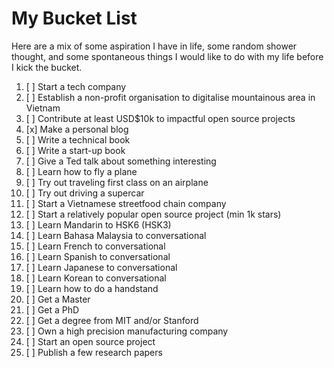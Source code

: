 # My Bucket List


Here are a mix of some aspiration I have in life, some random shower thought, and some spontaneous things I would like to do with my life before I kick the bucket.

1. [ ] Start a tech company
2. [ ] Establish a non-profit organisation to digitalise mountainous area in Vietnam
3. [ ] Contribute at least USD$10k to impactful open source projects
4. [x] Make a personal blog
5. [ ] Write a technical book
6. [ ] Write a start-up book
7. [ ] Give a Ted talk about something interesting
8. [ ] Learn how to fly a plane
9. [ ] Try out traveling first class on an airplane 
10. [ ] Try out driving a supercar
11. [ ] Start a Vietnamese streetfood chain company
12. [ ] Start a relatively popular open source project (min 1k stars)
13. [ ] Learn Mandarin to HSK6 (HSK3)
14. [ ] Learn Bahasa Malaysia to conversational
15. [ ] Learn French to conversational 
16. [ ] Learn Spanish to conversational 
17. [ ] Learn Japanese to conversational 
18. [ ] Learn Korean to conversational 
19. [ ] Learn how to do a handstand
20. [ ] Get a Master
21. [ ] Get a PhD
22. [ ] Get a degree from MIT and/or Stanford
23. [ ] Own a high precision manufacturing company
24. [ ] Start an open source project
25. [ ] Publish a few research papers

